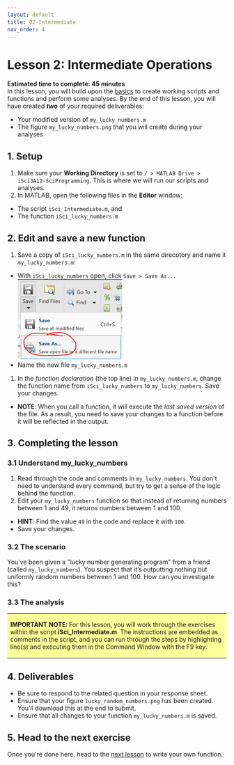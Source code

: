 ```yaml
---
layout: default
title: 02-Intermediate
nav_order: 4
---
```


# Lesson 2: Intermediate Operations

**Estimated time to complete: 45 minutes**  
In this lesson, you will build upon the [basics](lesson1) to create working scripts and functions and perform some analyses. By the end of this lesson, you will have created ***two*** of your required deliverables: 
- Your modified version of ```my_lucky_numbers.m```
- The figure ```my_lucky_numbers.png``` that you will create during your analyses

## 1. Setup
1. Make sure your **Working Directory** is set to ```/ > MATLAB Drive > iSci3A12-SciProgramming```. This is where we will run our scripts and analyses. 
1. In MATLAB, open the following files in the **Editor** window: 
  - The script ```iSci_Intermediate.m```, and 
  - The function ```iSci_lucky_numbers.m```

## 2. Edit and save a new function
1. Save a copy of ```iSci_lucky_numbers.m``` in the same direcotory and name it ```my_lucky_numbers.m```:
  - With ```iSci_lucky_numbers``` open, click ```Save > Save As...```  
![Save As Dialog Box](assets/img/saveas.png)
  - Name the new file ```my_lucky_numbers.m```
1. In the *function declaration* (the top line) in ```my_lucky_numbers.m```, change the function name from ```iSci_lucky_numbers``` to ```my_lucky_numbers```. Save your changes. 
  - **NOTE**: When you call a function, it will execute the *last saved version* of the file. As a result, you need to save your changes to a function before it will be reflected in the output.

## 3. Completing the lesson 

### 3.1 Understand my_lucky_numbers
1. Read through the code and comments in ```my_lucky_numbers```. You don't need to understand every command, but try to get a sense of the logic behind the function. 
1. Edit your ```my_lucky_numbers``` function so that instead of returning numbers between 1 and 49, it returns numbers between 1 and 100. 
  - **HINT**: Find the value ```49``` in the code and replace it with ```100```.
  - Save your changes. 
  
### 3.2 The scenario
You’ve been given a "lucky number generating program" from a friend (called ```my_lucky_numbers```). You suspect that it’s outputting nothing but uniformly random numbers between 1 and 100. How can you investigate this?

### 3.3 The analysis
<table style="background-color: #ffff99;">
<tbody>
<tr>
<td>
<p><b>IMPORTANT NOTE:</b> For this lesson, you will work through the exercises within the script <b>iSci_Intermediate.m</b>. The instructions are embedded as comments in the script, and you can run through the steps by highlighting line(s) and executing them in the Command Window with the F9 key.</p>
</td>
</tr>
</tbody>
</table>

## 4. Deliverables
- Be sure to respond to the related question in your response sheet. 
- Ensure that your figure ```lucky_random_numbers.png``` has been created. You'll download this at the end to submit. 
- Ensure that all changes to your function ```my_lucky_numbers.m``` is saved.

## 5. Head to the next exercise
Once you're done here, head to the [next lesson](lesson3) to write your own function. 